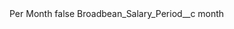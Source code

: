 <?xml version="1.0" encoding="UTF-8"?>
<CustomMetadata xmlns="http://soap.sforce.com/2006/04/metadata" xmlns:xsi="http://www.w3.org/2001/XMLSchema-instance" xmlns:xsd="http://www.w3.org/2001/XMLSchema">
    <label>Per Month</label>
    <protected>false</protected>
    <values>
        <field>Broadbean_Salary_Period__c</field>
        <value xsi:type="xsd:string">month</value>
    </values>
</CustomMetadata>
